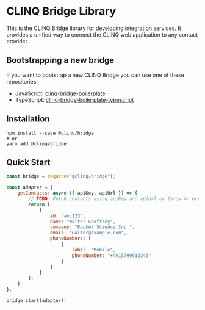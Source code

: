 # CLINQ Bridge Library

This is the CLINQ Bridge library for developing integration services.
It provides a unified way to connect the CLINQ web application to any contact provider.

## Bootstrapping a new bridge

If you want to bootstrap a new CLINQ Bridge you can use one of these repositories:

- JavaScript: [clinq-bridge-boilerplate](https://github.com/sipgate/clinq-bridge-boilerplate)
- TypeScript: [clinq-bridge-boilerplate-typescript](https://github.com/sipgate/clinq-bridge-boilerplate-typescript)

## Installation

```shell
npm install --save @clinq/bridge
# or
yarn add @clinq/bridge
```

## Quick Start

```js
const bridge = require("@clinq/bridge");

const adapter = {
	getContacts: async ({ apiKey, apiUrl }) => {
		// TODO: Fetch contacts using apiKey and apiUrl or throw on error
		return [
			{
				id: "abc123",
				name: "Walter Geoffrey",
				company: "Rocket Science Inc.",
				email: "walter@example.com",
				phoneNumbers: [
					{
						label: "Mobile",
						phoneNumber: "+4915799912345"
					}
				]
			}
		];
	}
};

bridge.start(adapter);
```
